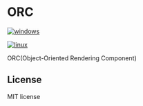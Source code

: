 # ORC

[![windows](https://github.com/ORCCave/ORC/actions/workflows/windows.yml/badge.svg)](https://github.com/ORCCave/ORC/actions/workflows/windows.yml)

[![linux](https://github.com/ORCCave/ORC/actions/workflows/linux.yml/badge.svg)](https://github.com/ORCCave/ORC/actions/workflows/linux.yml)

ORC(Object-Oriented Rendering Component)

## License

MIT license
